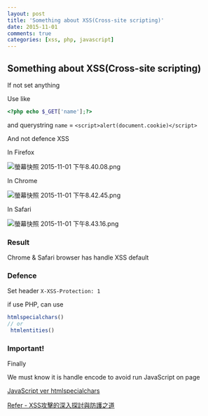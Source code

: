 ```yaml
---
layout: post
title: 'Something about XSS(Cross-site scripting)'
date: 2015-11-01
comments: true
categories: [xss, php, javascript]
---
```

## Something about XSS(Cross-site scripting)

If not set anything

Use like

```php
<?php echo $_GET['name'];?>
```

and querystring `name` = `<script>alert(document.cookie)</script>`

And not defence XSS

In Firefox

![螢幕快照 2015-11-01 下午8.40.08.png](http://user-image.logdown.io/user/3170/blog/3202/post/307308/G2Ec0H05TgG5yNFaRS6K_%E8%9E%A2%E5%B9%95%E5%BF%AB%E7%85%A7%202015-11-01%20%E4%B8%8B%E5%8D%888.40.08.png)

In Chrome

![螢幕快照 2015-11-01 下午8.42.45.png](http://user-image.logdown.io/user/3170/blog/3202/post/307308/tyAndfVzTqy50xBAJmhI_%E8%9E%A2%E5%B9%95%E5%BF%AB%E7%85%A7%202015-11-01%20%E4%B8%8B%E5%8D%888.42.45.png)

In Safari

![螢幕快照 2015-11-01 下午8.43.16.png](http://user-image.logdown.io/user/3170/blog/3202/post/307308/xfWYDtAnQ7SoVIKdlTIL_%E8%9E%A2%E5%B9%95%E5%BF%AB%E7%85%A7%202015-11-01%20%E4%B8%8B%E5%8D%888.43.16.png)

### Result

Chrome & Safari browser has handle XSS default

### Defence

Set header `X-XSS-Protection: 1`

if use PHP, can use

```php
htmlspecialchars()
// or
 htmlentities()
```

### Important!

Finally

We must know it is handle encode to avoid run JavaScript on page

[JavaScript ver htmlspecialchars](https://github.com/tedshd/javascript-htmlspecialchars)

[Refer - XSS攻擊的深入探討與防護之道](http://www.qa-knowhow.com/?p=2992)
